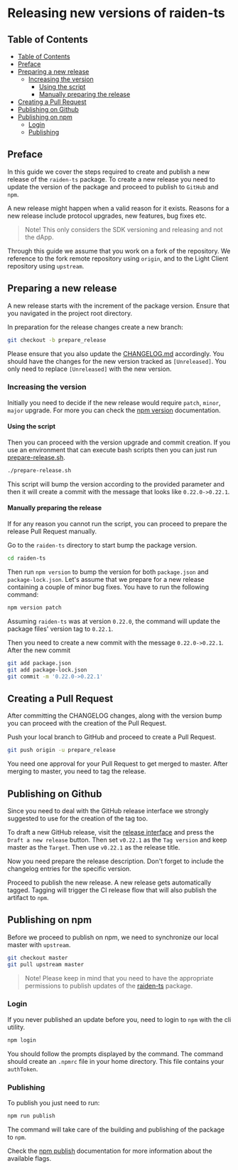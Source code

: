 # Releasing new versions of raiden-ts

## Table of Contents
- [Table of Contents](#table-of-contents)
- [Preface](#preface)
- [Preparing a new release](#preparing-a-new-release)
    * [Increasing the version](#increasing-the-version)
        - [Using the script](#using-the-script)
        - [Manually preparing the release](#manually-preparing-the-release)
- [Creating a Pull Request](#creating-a-pull-request)
- [Publishing on Github](#publishing-on-github)
- [Publishing on npm](#publishing-on-npm)
    * [Login](#login)
    * [Publishing](#publishing)

## Preface
In this guide we cover the steps required to create and publish a new release of the `raiden-ts` package. To create a new release you need to update the version of the package and proceed to publish to `GitHub` and `npm`.

A new release might happen when a valid reason for it exists. Reasons for a new release include protocol upgrades, new features, bug fixes etc.

> Note! This only considers the SDK versioning and releasing and not the dApp.

Through this guide we assume that you work on a fork of the repository. We reference to the fork remote repository using `origin`, and to the Light Client repository using `upstream`.

## Preparing a new release
A new release starts with the increment of the package version. Ensure that you navigated in the project root directory.

In preparation for the release changes create a new branch:
```bash
git checkout -b prepare_release
```

Please ensure that you also update the [CHANGELOG.md](./raiden-ts/CHANGELOG.md) accordingly. You should have the changes for the new version tracked as `[Unreleased]`. You only need to replace `[Unreleased]` with the new version. 

### Increasing the version
Initially you need to decide if the new release would require `patch`, `minor`, `major` upgrade. For more you can check the [npm version](https://docs.npmjs.com/cli/version) documentation.

#### Using the script

Then you can proceed with the version upgrade and commit creation. If you use an environment that can execute bash scripts then you can just run [prepare-release.sh](https://github.com/raiden-network/light-client/blob/master/prepare-release.sh). 

```bash
./prepare-release.sh
```

This script will bump the version according to the provided parameter and then it will create a commit with the message that looks like `0.22.0->0.22.1`.

#### Manually preparing the release
If for any reason you cannot run the script, you can proceed to prepare the release Pull Request manually.

Go to the `raiden-ts` directory to start bump the package version.

```bash
cd raiden-ts
```

Then run `npm version` to bump the version for both `package.json` and `package-lock.json`. Let's assume that we prepare for a new release containing a couple of minor bug fixes. You have to run the following command: 

```bash
npm version patch
```

Assuming `raiden-ts` was at version `0.22.0`, the command will update the package files' version tag to `0.22.1`. 


Then you need to create a new commit with the message `0.22.0->0.22.1`. After the new commit

```bash
git add package.json
git add package-lock.json
git commit -m '0.22.0->0.22.1'
```

## Creating a Pull Request
After committing the CHANGELOG changes, along with the version bump you can proceed with the creation of the Pull Request.

Push your local branch to GitHub and proceed to create a Pull Request.

```bash
git push origin -u prepare_release
```

You need one approval for your Pull Request to get merged to master. After merging to master, you need to tag the release.

## Publishing on Github
Since you need to deal with the GitHub release interface we strongly suggested to use for the creation of the tag too.

To draft a new GitHub release, visit the [release interface](https://github.com/kelsos/light-client/releases) and press the `Draft a new release` button. Then set `v0.22.1` as the `Tag version` and keep master as the `Target`. Then use `v0.22.1` as the release title.

Now you need prepare the release description. Don't forget to include the changelog entries for the specific version.

Proceed to publish the new release. A new release gets automatically tagged. Tagging will trigger the CI release flow that will also publish the artifact to `npm`.

## Publishing on npm
Before we proceed to publish on npm, we need to synchronize our local master with `upstream`.

```bash
git checkout master
git pull upstream master
```

> Note! Please keep in mind that you need to have the appropriate permissions to publish updates of the [raiden-ts](https://www.npmjs.com/package/raiden-ts) package.

### Login
If you never published an update before you, need to login to `npm` with the cli utility.

```bash
npm login
```  

You should follow the prompts displayed by the command. The command should create an `.npmrc` file in your home directory. This file contains your `authToken`. 

### Publishing
To publish you just need to run:

```bash
npm run publish
```

The command will take care of the building and publishing of the package to `npm`.

Check the [npm publish](https://docs.npmjs.com/cli/publish) documentation for more information about the available flags.
